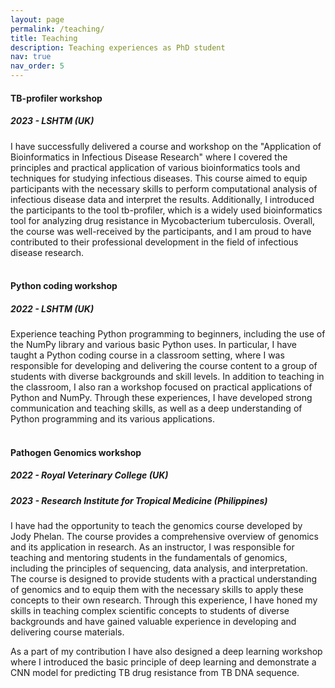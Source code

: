 ```yaml
---
layout: page
permalink: /teaching/
title: Teaching
description: Teaching experiences as PhD student
nav: true
nav_order: 5
---
```


<h4>TB-profiler workshop</h4> 
<h5>2023 - LSHTM (UK)</h5>
I have successfully delivered a course and workshop on the "Application of Bioinformatics in Infectious Disease Research" where I covered the principles and practical application of various bioinformatics tools and techniques for studying infectious diseases. This course aimed to equip participants with the necessary skills to perform computational analysis of infectious disease data and interpret the results. Additionally, I introduced the participants to the tool tb-profiler, which is a widely used bioinformatics tool for analyzing drug resistance in Mycobacterium tuberculosis. Overall, the course was well-received by the participants, and I am proud to have contributed to their professional development in the field of infectious disease research.<br /> 

<br /> 

<h4>Python coding workshop</h4>
<h5>2022 - LSHTM (UK)</h5>
Experience teaching Python programming to beginners, including the use of the NumPy library and various basic Python uses. In particular, I have taught a Python coding course in a classroom setting, where I was responsible for developing and delivering the course content to a group of students with diverse backgrounds and skill levels. In addition to teaching in the classroom, I also ran a workshop focused on practical applications of Python and NumPy. Through these experiences, I have developed strong communication and teaching skills, as well as a deep understanding of Python programming and its various applications.<br /> 

<br /> 

<h4>Pathogen Genomics workshop</h4>
<h5>2022 - Royal Veterinary College (UK) </h5>
<h5> 2023 - Research Institute for Tropical Medicine (Philippines)</h5>
I have had the opportunity to teach the genomics course developed by Jody Phelan. The course provides a comprehensive overview of genomics and its application in research. As an instructor, I was responsible for teaching and mentoring students in the fundamentals of genomics, including the principles of sequencing, data analysis, and interpretation. The course is designed to provide students with a practical understanding of genomics and to equip them with the necessary skills to apply these concepts to their own research. Through this experience, I have honed my skills in teaching complex scientific concepts to students of diverse backgrounds and have gained valuable experience in developing and delivering course materials.

As a part of my contribution I have also designed a deep learning workshop where I introduced the basic principle of deep learning and demonstrate a CNN model for predicting TB drug resistance from TB DNA sequence.